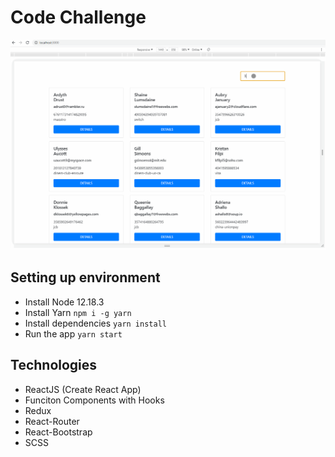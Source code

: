 # Code Challenge

![quote application example](challenge.gif)

## Setting up environment

- Install Node 12.18.3
- Install Yarn `npm i -g yarn`
- Install dependencies `yarn install`
- Run the app `yarn start`

## Technologies

- ReactJS (Create React App)
- Funciton Components with Hooks
- Redux
- React-Router
- React-Bootstrap
- SCSS